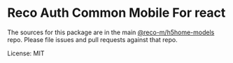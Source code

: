 # Reco Auth Common Mobile For react

The sources for this package are in the main [@reco-m/h5home-models](http://src.devops.bitech.cn/framework/reco10.mobile.git) repo. Please file issues and pull requests against that repo.

License: MIT
